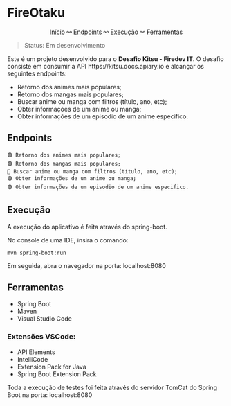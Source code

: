 # FireOtaku

<p align="center">
    <a href="#fireotaku">Início</a> ⚯ 
    <a href="#endpoints">Endpoints</a> ⚯ 
    <a href="#execução">Execução</a> ⚯ 
    <a href="#ferramentas">Ferramentas</a> 
</p>

> Status: Em desenvolvimento

<p>Este é um projeto desenvolvido para o <strong>Desafio Kitsu - Firedev IT</strong>. O desafio consiste em consumir a API https://kitsu.docs.apiary.io e alcançar os seguintes endpoints:</p>

+ Retorno dos animes mais populares;
+ Retorno dos mangas mais populares;
+ Buscar anime ou manga com filtros (título, ano, etc);
+ Obter informações de um anime ou manga;
+ Obter informações de um episodio de um anime especifico.

## Endpoints

    🟢 Retorno dos animes mais populares;
    🟢 Retorno dos mangas mais populares;
    🔴 Buscar anime ou manga com filtros (título, ano, etc);
    🟢 Obter informações de um anime ou manga;
    🟢 Obter informações de um episodio de um anime especifico.

## Execução

A execução do aplicativo é feita através do spring-boot.

No console de uma IDE, insira o comando:

`mvn spring-boot:run`

Em seguida, abra o navegador na porta: localhost:8080

## Ferramentas

* Spring Boot
* Maven
* Visual Studio Code

### Extensões VSCode:
* API Elements
* IntelliCode
* Extension Pack for Java
* Spring Boot Extension Pack

Toda a execução de testes foi feita através do servidor TomCat do Spring Boot na porta: localhost:8080
